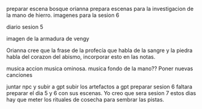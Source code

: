 preparar escena bosque orianna
prepara escenas para la investigacion de la mano de hierro.
imagenes para la sesion 6

diario sesion 5

imagen de la armadura de vengy

Orianna cree que la frase de la profecía que habla de la sangre y la piedra habla del corazon del abismo, incorporar esto en las notas.

musica accion
musica ominosa.
musica fondo de la mano??
Poner nuevas canciones

juntar npc y subir a gpt
subir los artefactos a gpt
preparar sesion 6
faltara preparar el dia 5 y 6 con sus escenas. Yo creo que sera sesion 7
estos dias hay que meter los rituales de cosecha para sembrar las pistas.


